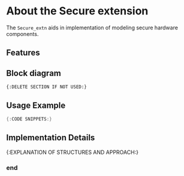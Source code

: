 About the Secure extension
==========================

The `Secure_extn` aids in implementation of modeling secure hardware components.

Features
--------

Block diagram
-------------
```
{:DELETE SECTION IF NOT USED:}
```

Usage Example
-------------

```cpp
{:CODE SNIPPETS:}
```

Implementation Details
----------------------

{:EXPLANATION OF STRUCTURES AND APPROACH:}

### end
